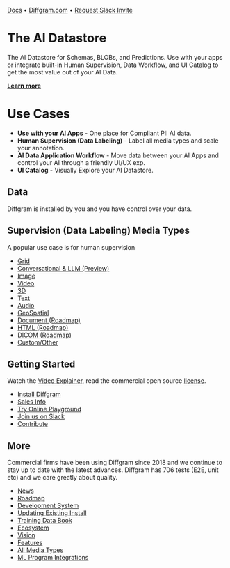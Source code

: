
[Docs](https://diffgram.readme.io/docs)
•
[Diffgram.com](https://diffgram.com/)
•
[Request Slack Invite](https://www.jotform.com/form/222377866413058)


# The AI Datastore
The AI Datastore for Schemas, BLOBs, and Predictions. Use with your apps or integrate built-in Human Supervision, Data Workflow, and UI Catalog to get the most value out of your AI Data.

[**Learn more**](https://diffgram.readme.io/docs)

# Use Cases

* **Use with your AI Apps** - One place for Compliant PII AI data.
* **Human Supervision (Data Labeling)** - Label all media types and scale your annotation.
* **AI Data Application Workflow** - Move data between your AI Apps and control your AI through a friendly UI/UX exp.
* **UI Catalog** - Visually Explore your AI Datastore.

## Data
Diffgram is installed by you and you have control over your data.

## Supervision (Data Labeling) Media Types
A popular use case is for human supervision
* [Grid](https://diffgram.readme.io/docs/multi-modal-annotation)
* [Conversational & LLM (Preview)](https://diffgram.readme.io/docs/conversational-annotation)
* [Image](https://diffgram.readme.io/docs/image-annotation)
* [Video](https://diffgram.readme.io/docs/video-introduction)
* [3D](https://diffgram.readme.io/docs/3d-annotation-overview)
* [Text](https://diffgram.readme.io/docs/text-annotation)
* [Audio](https://diffgram.readme.io/docs/audio-annotation)
* [GeoSpatial](https://diffgram.readme.io/docs/geospatial-annotation)
* [Document (Roadmap)](https://diffgram.readme.io/docs/annotation#document)
* [HTML (Roadmap)](https://diffgram.readme.io/docs/annotation#html)
* [DICOM (Roadmap)](https://diffgram.readme.io/docs/annotation#dicom)
* [Custom/Other](https://diffgram.readme.io/docs/annotation#custom)

## Getting Started
Watch the [Video Explainer](https://www.youtube.com/watch?v=dws6J3bDbcU), 
read the commercial open source [license](https://github.com/diffgram/diffgram/blob/master/LICENSE.md).

* [Install Diffgram](https://diffgram.readme.io/docs/install)
* [Sales Info](https://diffgram.readme.io/docs/sales)
* [Try Online Playground](https://app.diffgram.com/user/data_platform/new)
* [Join us on Slack](https://www.jotform.com/form/222377866413058)
* [Contribute](https://diffgram.readme.io/docs/contribute)

## More
Commercial firms have been using Diffgram since 2018 and we continue to stay up to date with the latest advances. Diffgram has 706 tests (E2E, unit etc) and we care greatly about quality.
* [News](https://diffgram.readme.io/docs/news)
* [Roadmap](https://diffgram.readme.io/docs/roadmap)
* [Development System](https://diffgram.readme.io/docs/development-system)
* [Updating Existing Install](https://diffgram.readme.io/docs/updating-an-existing-installation)
* [Training Data Book](https://www.oreilly.com/library/view/training-data-for/9781492094517/)
* [Ecosystem](https://diffgram.readme.io/docs/ecosystem)
* [Vision](https://diffgram.readme.io/docs/vision)
* [Features](https://diffgram.readme.io/docs/versions)
* [All Media Types](https://diffgram.readme.io/docs/annotation)
* [ML Program Integrations](https://diffgram.readme.io/docs/automation-and-prelabels)



